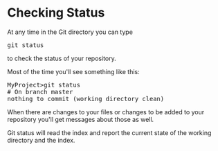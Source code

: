 # Checking Status

At any time in the Git directory you can type <pre>git status</pre> to check the status of your repository.

Most of the time you'll see something like this:
<pre>MyProject>git status
# On branch master
nothing to commit (working directory clean)</pre>

When there are changes to your files or changes to be added to your repository you'll get messages about those as well. 

Git status will read the index and report the current state of the working directory and the index.